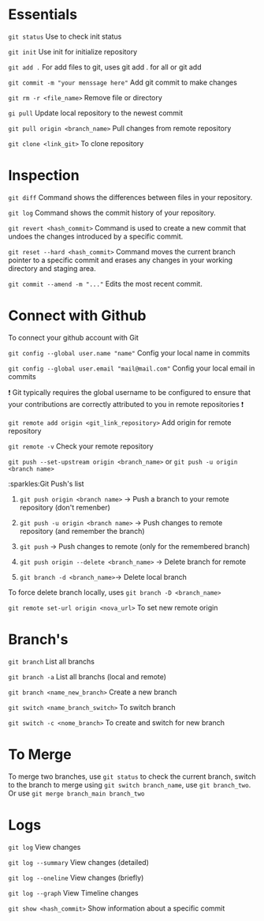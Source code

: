 <h1>Essentials</h1>

```git status``` Use to check init status

````git init```` Use init for initialize repository

````git add .```` For add files to git, uses git add . for all or git add <filename></p>

```git commit -m "your menssage here"``` Add git commit to make changes

```git rm -r <file_name>``` Remove file or directory

```gi pull``` Update local repository to the newest commit

```git pull origin <branch_name>``` Pull changes from remote repository

```git clone <link_git>``` To clone repository


<h1>Inspection</h1>

```git diff``` Command shows the differences between files in your repository.

```git log``` Command shows the commit history of your repository. 

```git revert <hash_commit>``` Command is used to create a new commit that undoes the changes introduced by a specific commit. 

```git reset --hard <hash_commit>``` Command moves the current branch pointer to a specific commit and erases any changes in your working directory and staging area.

```git commit --amend -m "..."``` Edits the most recent commit. 


<h1>Connect with Github</h1>
<p>To connect your github account with Git</P>

```git config --global user.name "name"``` Config your local name in commits

```git config --global user.email "mail@mail.com"```  Config your local email in commits

:exclamation: Git typically requires the global username to be configured to ensure that your contributions are correctly attributed to you in remote repositories :exclamation:


```git remote add origin <git_link_repository>``` Add origin for remote repository

```git remote -v``` Check your remote repository

```git push --set-upstream origin <branch_name>``` or ```git push -u origin <branch name>```

<p>:sparkles:Git Push's list</p>

1. ````git push origin <branch name>```` -> Push a branch to your remote repository (don't remenber)

2. ````git push -u origin <branch name>```` -> Push changes to remote repository (and remember the branch)

3. ````git push```` -> Push changes to remote (only for the remembered branch)

4. ````git push origin --delete <branch_name>```` -> Delete branch for remote 

5. ````git branch -d <branch_name>````-> Delete local branch

To force delete branch locally, uses ```git branch -D <branch_name>```

`````git remote set-url origin <nova_url>````` To set new remote origin

<h1>Branch's</h1>

```git branch``` List all branchs

```git branch -a``` List all branchs (local and remote)

```git branch <name_new_branch>``` Create a new branch

```git switch <name_branch_switch>``` To switch branch

```git switch -c <nome_branch>``` To create and switch for new branch

<h1>To Merge</h1>

To merge two branches, use ````git status```` to check the current branch, switch to the branch to merge using ````git switch branch_name````, use ```git branch_two```.
Or use  ```git merge branch_main branch_two```



<h1>Logs</h1>

```git log``` View changes

```git log --summary``` View changes (detailed)

```git log --oneline``` View changes (briefly)

```git log --graph``` View Timeline changes

```git show <hash_commit>``` Show information about a specific commit
